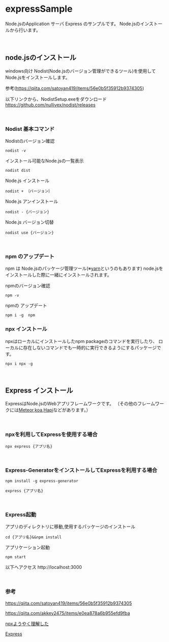# expressSample
Node.jsのApplication サーバ Express のサンプルです。
Node.jsのインストールから行います。

<br/>

## node.jsのインストール
windows向け
Nodist(Node.jsのバージョン管理ができるツール)を使用してNode.jsをインストールします。

参考(https://qiita.com/satoyan419/items/56e0b5f35912b9374305)

以下リンクから、NodistSetup.exeをダウンロード
https://github.com/nullivex/nodist/releases

<br/>

### Nodist 基本コマンド
Nodistのバージョン確認
```
nodist -v
```

インストール可能なNode.jsの一覧表示
```
nodist dist
```

Node.js インストール
```
nodist + ｛バージョン｝
```

Node.js アンインストール
```
nodist - {バージョン}
```

Node.js バージョン切替
```
nodist use {バージョン}
```

<br/>

### npm のアップデート
npm は Node.jsのパッケージ管理ツール(※[yarn](https://classic.yarnpkg.com/ja/)というのもあります)
node.jsをインストールした際に一緒にインストールされます。

npmのバージョン確認
```
npm -v 
```
npmの アップデート
```
npm i -g  npm
```

### npx インストール
npxはローカルにインストールしたnpm packageのコマンドを実行したり、
ローカルに存在しないコマンドでも一時的に実行できるようにするパッケージです。

```
npx i npx -g
```

<br/>

## Express インストール
ExpressはNode.jsのWebアプリフレームワークです。
（その他のフレームワークには[Meteor](https://www.meteor.com/),[koa](https://koajs.com/),[Hapi](https://hapi.dev/)などがあります。）

<br/>

### npxを利用してExpressを使用する場合
```
npx express {アプリ名}
```

<br/>

### Express-GeneratorをインストールしてExpressを利用する場合
```
npm install -g express-generator
```

```
express {アプリ名}
```

<br/>

### Express起動
アプリのディレクトリに移動,使用するパッケージのインストール
```
cd {アプリ名}&&npm install
```
アプリケーション起動
```
npm start
```
以下へアクセス
http://localhost:3000

<br/>

### 参考
https://qiita.com/satoyan419/items/56e0b5f35912b9374305

https://qiita.com/akkey2475/items/e0ea878a6b955efd9fba

[npxようやく理解した](https://blog.3qe.us/entry/2019/10/17/150753)

[Express](https://expressjs.com/ja/)
